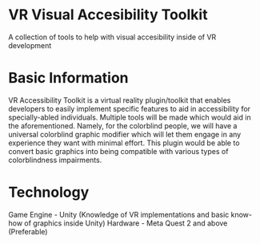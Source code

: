 # VR Visual Accesibility Toolkit
A collection of tools to help with visual accesibility inside of VR development

# Basic Information
VR Accessibility Toolkit is a virtual reality plugin/toolkit that
enables developers to easily implement specific features to aid in
accessibility for specially-abled individuals. Multiple tools will be
made which would aid in the aforementioned. Namely, for the
colorblind people, we will have a universal colorblind graphic
modifier which will let them engage in any experience they want
with minimal effort. This plugin would be able to convert basic
graphics into being compatible with various types of colorblindness
impairments.

# Technology
Game Engine - Unity (Knowledge of VR implementations and
basic know-how of graphics inside Unity)
Hardware - Meta Quest 2 and above (Preferable)
